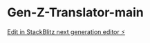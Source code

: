 # Gen-Z-Translator-main

[Edit in StackBlitz next generation editor ⚡️](https://stackblitz.com/~/github.com/acumoxa/Gen-Z-Translator-main)